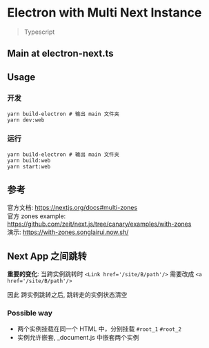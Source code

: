 # Electron with Multi Next Instance

> Typescript

## Main at electron-next.ts

## Usage

### 开发

```
yarn build-electron # 输出 main 文件夹
yarn dev:web
```

### 运行

```
yarn build-electron # 输出 main 文件夹
yarn build:web
yarn start:web
```

## 参考

官方文档: https://nextjs.org/docs#multi-zones  
官方 zones example: https://github.com/zeit/next.js/tree/canary/examples/with-zones  
演示: https://with-zones.songlairui.now.sh/  

## Next App 之间跳转

**重要的变化**: 当跨实例跳转时 `<Link href='/site/B/path'/>` 需要改成 `<a href='/site/B/path'/>`

因此 跨实例跳转之后, 跳转走的实例状态清空

### Possible way

- 两个实例挂载在同一个 HTML 中，分别挂载 `#root_1` `#root_2`
- 实例允许嵌套, \_document.js 中嵌套两个实例
